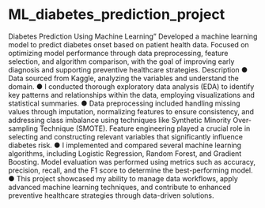 # ML_diabetes_prediction_project
 Diabetes Prediction Using Machine Learning” 
Developed a machine learning model to predict diabetes onset based on patient health data. Focused on optimizing 
model performance through data preprocessing, feature selection, and algorithm comparison, with the goal of 
improving early diagnosis and supporting preventive healthcare strategies. 
Description 
● Data sourced from Kaggle, analyzing the variables and understand the domain. 
● I conducted thorough exploratory data analysis (EDA) to identify key patterns and relationships within the 
data, employing visualizations and statistical summaries. 
● Data preprocessing included handling missing values through imputation, normalizing features to ensure 
consistency, and addressing class imbalance using techniques like Synthetic Minority Over-sampling Technique 
(SMOTE). Feature engineering played a crucial role in selecting and constructing relevant variables that significantly 
influence diabetes risk. 
● I implemented and compared several machine learning algorithms, including Logistic Regression, Random 
Forest, and Gradient Boosting. Model evaluation was performed using metrics such as accuracy, precision, recall, 
and the F1 score to determine the best-performing model. 
● This project showcased my ability to manage data workflows, apply advanced machine learning techniques, 
and contribute to enhanced preventive healthcare strategies through data-driven solutions.
